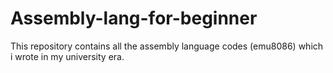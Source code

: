 # Assembly-lang-for-beginner
This repository contains all the assembly language codes (emu8086)  which i wrote in my university era.
